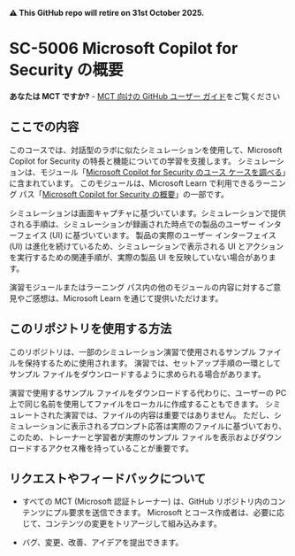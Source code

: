 **⚠️ This GitHub repo will retire on 31st October 2025.**

# SC-5006 Microsoft Copilot for Security の概要

**あなたは MCT ですか?** - [MCT 向けの GitHub ユーザー ガイド](https://microsoftlearning.github.io/MCT-User-Guide/)をご覧ください

## ここでの内容

このコースでは、対話型のラボに似たシミュレーションを使用して、Microsoft Copilot for Security の特長と機能についての学習を支援します。  シミュレーションは、モジュール「[Microsoft Copilot for Security のユース ケースを調べる](https://learn.microsoft.com/training/modules/security-copilot-exercises/)」に含まれています。 このモジュールは、Microsoft Learn で利用できるラーニング パス「[Microsoft Copilot for Security の概要](https://learn.microsoft.com/training/paths/security-copilot-and-ai/)」の一部です。

シミュレーションは画面キャプチャに基づいています。シミュレーションで提供される手順は、シミュレーションが録画された時点での製品のユーザー インターフェイス (UI) に基づいています。 製品の実際のユーザー インターフェイス (UI) は進化を続けているため、シミュレーションで表示される UI とアクションを実行するための関連手順が、実際の製品 UI を反映していない場合があります。

演習モジュールまたはラーニング パス内の他のモジュールの内容に対するご意見やご感想は、Microsoft Learn を通じて提供いただけます。

## このリポジトリを使用する方法

このリポジトリは、一部のシミュレーション演習で使用されるサンプル ファイルを保持するために使用されます。 演習では、セットアップ手順の一環としてサンプル ファイルをダウンロードするように求められる場合があります。

演習で使用するサンプル ファイルをダウンロードする代わりに、ユーザーの PC 上で同じ名前を使用してファイルをローカルに作成することもできます。 シミュレートされた演習では、ファイルの内容は重要ではありません。 ただし、シミュレーションに表示されるプロンプト応答は実際のファイルに基づいており、このため、トレーナーと学習者が実際のサンプル ファイルを表示およびダウンロードするアクセス権を持っていることが重要です。

## リクエストやフィードバックについて

- すべての MCT (Microsoft 認証トレーナー) は、GitHub リポジトリ内のコンテンツにプル要求を送信できます。 Microsoft とコース作成者は、必要に応じて、コンテンツの変更をトリアージして組み込みます。

- バグ、変更、改善、アイデアを提出できます。 
